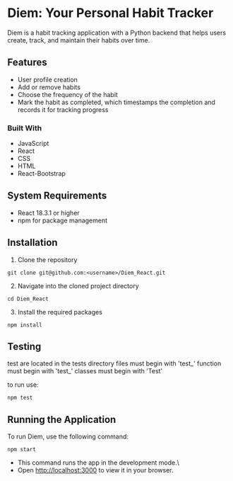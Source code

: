 # Diem: Your Personal Habit Tracker

Diem is a habit tracking application with a Python backend that helps users create, track, and maintain their habits over time.

## Features

- User profile creation
- Add or remove habits
- Choose the frequency of the habit
- Mark the habit as completed, which timestamps the completion and records it for tracking progress

### Built With

* JavaScript
* React
* CSS
* HTML
* React-Bootstrap

## System Requirements

- React 18.3.1 or higher
- npm for package management

## Installation

1. Clone the repository
```console
git clone git@github.com:<username>/Diem_React.git
```

2. Navigate into the cloned project directory
```console
cd Diem_React
```

3. Install the required packages
```console
npm install
```

## Testing

test are located in the tests directory
files must begin with 'test_'
function must begin with 'test_'
classes must begin with 'Test'

to run use:
```
npm test
```

## Running the Application

To run Diem, use the following command:
```console
npm start
```
* This command runs the app in the development mode.\
* Open [http://localhost:3000](http://localhost:3000) to view it in your browser.
